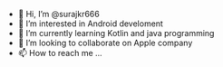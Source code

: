 - 👋 Hi, I’m @surajkr666
- 👀 I’m interested in Android develoment
- 🌱 I’m currently learning Kotlin and java programming 
- 💞️ I’m looking to collaborate on Apple company
- 📫 How to reach me ...

<!---
surajkr666/surajkr666 is a ✨ special ✨ repository because its `README.md` (this file) appears on your GitHub profile.
You can click the Preview link to take a look at your changes.
--->
